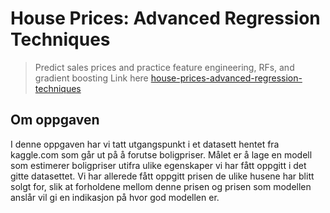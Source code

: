 # House Prices: Advanced Regression Techniques

> Predict sales prices and practice feature engineering, RFs, and gradient boosting
> Link here [house-prices-advanced-regression-techniques](https://www.kaggle.com/c/house-prices-advanced-regression-techniques)

## Om oppgaven

I denne oppgaven har vi tatt utgangspunkt i et datasett hentet fra kaggle.com som går ut på å forutse boligpriser. Målet er å lage en modell som estimerer boligpriser utifra ulike egenskaper vi har fått oppgitt i det gitte datasettet. Vi har allerede fått oppgitt prisen de ulike husene har blitt solgt for, slik at forholdene mellom denne prisen og prisen som modellen anslår vil gi en indikasjon på hvor god modellen er.